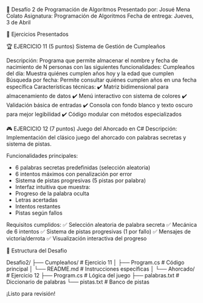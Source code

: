 📝 Desafío 2 de Programación de Algoritmos
Presentado por: Josué Mena Colato
Asignatura: Programación de Algoritmos
Fecha de entrega: Jueves, 3 de Abril

🎯 Ejercicios Presentados

🏆 EJERCICIO 11 (5 puntos)
Sistema de Gestión de Cumpleaños

Descripción:
Programa que permite almacenar el nombre y fecha de nacimiento de N personas con las siguientes funcionalidades:
Cumpleaños del día: Muestra quiénes cumplen años hoy y la edad que cumplen
Búsqueda por fecha: Permite consultar quiénes cumplen años en una fecha específica
Características técnicas:
✔️ Matriz bidimensional para almacenamiento de datos
✔️ Menú interactivo con sistema de colores
✔️ Validación básica de entradas
✔️ Consola con fondo blanco y texto oscuro para mejor legibilidad
✔️ Código modular con métodos especializados

🎮 EJERCICIO 12 (7 puntos)
Juego del Ahorcado en C#
Descripción:
Implementación del clásico juego del ahorcado con palabras secretas y sistema de pistas.

Funcionalidades principales:
- 6 palabras secretas predefinidas (selección aleatoria)
- 6 intentos máximos con penalización por error
- Sistema de pistas progresivas (5 pistas por palabra)
- Interfaz intuitiva que muestra:
- Progreso de la palabra oculta
- Letras acertadas
- Intentos restantes
- Pistas según fallos

Requisitos cumplidos:
✅ Selección aleatoria de palabra secreta
✅ Mecánica de 6 intentos
✅ Sistema de pistas progresivas (1 por fallo)
✅ Mensajes de victoria/derrota
✅ Visualización interactiva del progreso

📂 Estructura del Desafio

Desafio2/
├── Cumpleaños/         # Ejercicio 11
│   ├── Program.cs      # Código principal
│   └── README.md       # Instrucciones específicas
│
└── Ahorcado/           # Ejercicio 12
    ├── Program.cs      # Lógica del juego
    ├── palabras.txt    # Diccionario de palabras
    └── pistas.txt      # Banco de pistas

¡Listo para revisión!
